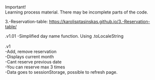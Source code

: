 Important! <br>
Learning process material. There may be incomplete parts of the code.<br>

3.-Reservation-table: https://karolisptasinskas.github.io/3.-Reservation-table/

.v1.01
-Simplified day name function. Using .toLocaleString<br>
<br>
.v1<br>
-Add, remove reservation<br>
-Displays current month<br>
-Cant reserve previous date<br>
-You can reserve max 3 times<br>
-Data goes to sessionStorage, possible to refresh page.<br>
